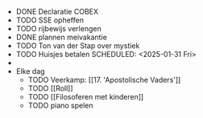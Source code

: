 - DONE Declaratie COBEX
- TODO SSE opheffen
- TODO rijbewijs verlengen
- DONE plannen meivakantie
- TODO Ton van der Stap over mystiek
- TODO Huisjes betalen
  SCHEDULED: <2025-01-31 Fri>
-
- Elke dag
	- TODO Veerkamp: [[17. 'Apostolische Vaders']]
	- TODO [[Roll]]
	- TODO [[Filosoferen met kinderen]]
	- TODO piano spelen